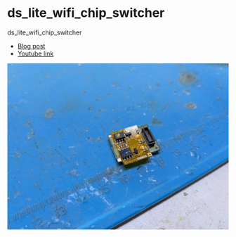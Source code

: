 # ds_lite_wifi_chip_switcher
ds_lite_wifi_chip_switcher

  * [Blog post](https://facelesstech.wordpress.com/2024/09/22/ds-lite-dual-wifi-chip-tv-out/)
  * [Youtube link](https://youtu.be/EX0rnXQ1-X4)

![alt text](https://github.com/facelesstech/ds_lite_wifi_chip_switcher/blob/main/PXL_20240921_103643882.jpg?raw=true)

